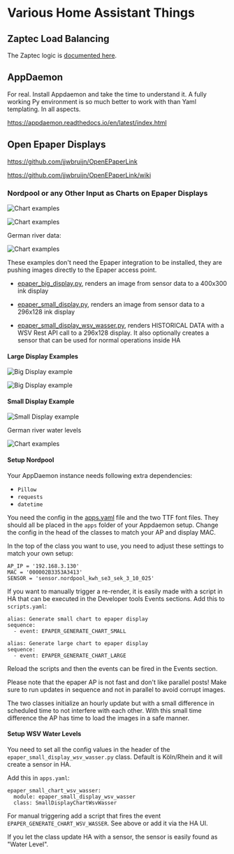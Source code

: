 # Various Home Assistant Things

## Zaptec Load Balancing

The Zaptec logic is [documented here](zaptec/README.md).

## AppDaemon

For real. Install Appdaemon and take the time to understand it. A fully working Py environment is so much better to work with than Yaml templating. In all aspects.

https://appdaemon.readthedocs.io/en/latest/index.html

## Open Epaper Displays

https://github.com/jjwbruijn/OpenEPaperLink

https://github.com/jjwbruijn/OpenEPaperLink/wiki

### Nordpool or any Other Input as Charts on Epaper Displays

![Chart examples](nordpools.jpg)

![Chart examples](nordpools_1.jpg)

German river data:

![Chart examples](wsv_koln.jpg)

These examples don't need the Epaper integration to be installed, they are pushing images directly to the Epaper access point. 

- [epaper_big_display.py](addon_configs/appdaemon/apps/epaper_big_display.py), renders an image from sensor data to a 400x300 ink display

- [epaper_small_display.py](addon_configs/appdaemon/apps/epaper_small_display.py), renders an image from sensor data to a 296x128 ink display

- [epaper_small_display_wsv_wasser.py](addon_configs/appdaemon/apps/epaper_small_display.py), renders HISTORICAL DATA with a WSV Rest API call to a 296x128 display. It also optionally creates a sensor that can be used for normal operations inside HA

#### Large Display Examples 
![Big Display example](display_.jpg)

![Big Display example](display_1.jpg)


#### Small Display Example
![Small Display example](display.jpg)

German river water levels

![Chart examples](display_small_wasser.jpg)

#### Setup Nordpool

Your AppDaemon instance needs following extra dependencies:

 - `Pillow`
 - `requests`
 - `datetime`

You need the config in the [apps.yaml](addon_configs/appdaemon/apps/apps.yaml) file and the two TTF font files. They should all be placed in the `apps` folder of your Appdaemon setup. Change the config in the head of the classes to match your AP and display MAC.

In the top of the class you want to use, you need to adjust these settings to match your own setup:

    AP_IP = '192.168.3.130'
    MAC = '000002B3353A3413'
    SENSOR = 'sensor.nordpool_kwh_se3_sek_3_10_025'

If you want to manually trigger a re-render, it is easily made with a script in HA that can be executed in the Developer tools Events sections. Add this to `scripts.yaml`:

    alias: Generate small chart to epaper display
    sequence:
      - event: EPAPER_GENERATE_CHART_SMALL

    alias: Generate large chart to epaper display
    sequence:
      - event: EPAPER_GENERATE_CHART_LARGE

Reload the scripts and then the events can be fired in the Events section.

Please note that the epaper AP is not fast and don't like parallel posts! Make sure to run updates in sequence and not in parallel to avoid corrupt images.

The two classes initialize an hourly update but with a small difference in scheduled time to not interfere with each other. With this small time difference the AP has time to load the images in a safe manner.

#### Setup WSV Water Levels

You need to set all the config values in the header of the `epaper_small_display_wsv_wasser.py` class. Default is Köln/Rhein and it will create a sensor in HA.

Add this in `apps.yaml`:

    epaper_small_chart_wsv_wasser:
      module: epaper_small_display_wsv_wasser
      class: SmallDisplayChartWsvWasser

For manual triggering add a script that fires the event `EPAPER_GENERATE_CHART_WSV_WASSER`. See above or add it via the HA UI.

If you let the class update HA with a sensor, the sensor is easily found as "Water Level".

